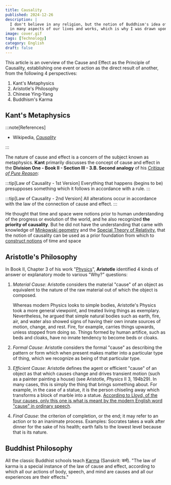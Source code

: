 ```yaml
---
title: Causality
published: 2024-12-26
description: |
  I don't believe in any religion, but the notion of Buddhism's idea of Karma, i.e. cause and effect, seems to prevail
  in many aspects of our lives and works, which is why I was drawn upon this topic of "Causality"
image: cover.gif
tags: [Technology]
category: English
draft: false
---
```


This article is an overview of the Cause and Effect as the Principle of Causality, establishing one event or action as
the direct result of another, from the following 4 perspectives:

1. Kant's Metaphysics
2. Aristotle's Philosophy
3. Chinese Ying-Yang
4. Buddhism's Karma

Kant's  Metaphysics
-------------------

:::note[References]

- Wikipedia, [_Causality_](https://en.wikipedia.org/wiki/Causality)

:::

The nature of cause and effect is a concern of the subject known as metaphysics. __Kant__ primarily discusses the concept of cause and effect in the __Division One - Book II - Section III - 3.B. Second
analogy__ of his [_Critique of Pure Reason_](https://leadership.qubitpi.org/posts/kritik-der-reinen-vernunft/):

:::tip[Law of Causality - 1st Version]
Everything that happens (begins to be) presupposes something which it follows in accordance with a rule.
:::

:::tip[Law of Causality - 2nd Version]
All alterations occur in accordance with the law of the connection of cause and effect.
:::


He thought that time and space
were notions prior to human understanding of the progress or evolution of the world, and he also recognized __the priority
of causality__. But he did not have the understanding that came with knowledge of [Minkowski geometry] and the
[Special Theory of Relativity], that the notion of causality can be used as a prior foundation from which to
[construct notions](https://en.wikipedia.org/wiki/Causal_structure) of time and space

Aristotle's Philosophy
----------------------

In Book II, Chapter 3 of his work "[Physics](https://trello.com/c/fIM7TADB)", __Aristotle__ identified 4 kinds of answer
or explanatory mode to various "Why?" questions:

1. _Material Cause_: Aristotle considers the material "cause" of an object as equivalent to the nature of the raw
   material out of which the object is composed.

   Whereas modern Physics looks to simple bodies, Aristotle's Physics took a more general viewpoint, and treated living
   things as exemplary. Nevertheless, he argued that simple natural bodies such as earth, fire, air, and water also
   showed signs of having their own innate sources of motion, change, and rest. Fire, for example, carries things
   upwards, unless stopped from doing so. Things formed by human artifice, such as beds and cloaks, have no innate
   tendency to become beds or cloaks.

2. _Formal Cause_: Aristotle considers the formal "cause" as describing the pattern or form which when present makes
   matter into a particular type of thing, which we recognize as being of that particular type.
3. _Efficient Cause_: Aristotle defines the agent or efficient "cause" of an object as that which causes change and
   drives transient motion (such as a painter painting a house) (see Aristotle, _Physics_ II 3, 194b29). In many cases,
   this is simply the thing that brings something about. For example, in the case of a statue, it is the person
   chiseling away which transforms a block of marble into a statue. [According to Lloyd, of the four causes, only this
   one is what is meant by the modern English word "cause" in ordinary speech](https://trello.com/c/V3QZplQN).
4. _Final Cause_: the criterion of completion, or the end; it may refer to an action or to an inanimate process.
   Examples: Socrates takes a walk after dinner for the sake of his health; earth falls to the lowest level because that
   is its nature.

Buddhist Philosophy
-------------------

All the classic Buddhist schools teach [Karma](https://en.wikipedia.org/wiki/Karma) (Sanskrit: कर्म). "The law of karma is a special instance of the law of cause and effect, according to which all our actions of body, speech, and mind are causes and all our experiences are their effects."



[Minkowski geometry]: https://en.wikipedia.org/wiki/Minkowski_space#Causal_structure
[Special Theory of Relativity]: https://github.com/QubitPi/general-relativity
